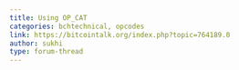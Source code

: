 ```yaml
---
title: Using OP_CAT
categories: bchtechnical, opcodes
link: https://bitcointalk.org/index.php?topic=764189.0
author: sukhi
type: forum-thread
---
```


